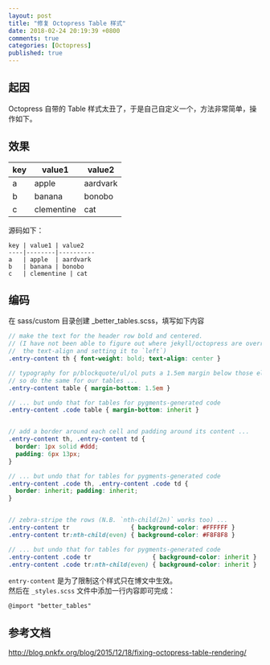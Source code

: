 ```yaml
---
layout: post
title: "修复 Octopress Table 样式"
date: 2018-02-24 20:19:39 +0800
comments: true
categories: [Octopress]
published: true
---
```

## 起因
Octopress 自带的 Table 样式太丑了，于是自己自定义一个，方法非常简单，操作如下。

<!-- more -->

## 效果

key | value1 | value2
----|--------|----------
a   | apple  | aardvark
b   | banana | bonobo
c   | clementine | cat 

源码如下：

```
key | value1 | value2
----|--------|----------
a   | apple  | aardvark
b   | banana | bonobo
c   | clementine | cat
```

## 编码
在 sass/custom 目录创建 _better_tables.scss，填写如下内容

```scss
// make the text for the header row bold and centered.
// (I have not been able to figure out where jekyll/octopress are overriding
//  the text-align and setting it to `left`)
.entry-content th { font-weight: bold; text-align: center }

// typography for p/blockquote/ul/ol puts a 1.5em margin below those elements,
// so do the same for our tables ...
.entry-content table { margin-bottom: 1.5em }

// ... but undo that for tables for pygments-generated code
.entry-content .code table { margin-bottom: inherit }


// add a border around each cell and padding around its content ...
.entry-content th, .entry-content td {
  border: 1px solid #ddd;
  padding: 6px 13px;
}

// ... but undo that for tables for pygments-generated code
.entry-content .code th, .entry-content .code td {
  border: inherit; padding: inherit;
}


// zebra-stripe the rows (N.B. `nth-child(2n)` works too) ...
.entry-content tr                 { background-color: #FFFFFF }
.entry-content tr:nth-child(even) { background-color: #F8F8F8 }

// ... but undo that for tables for pygments-generated code
.entry-content .code tr                 { background-color: inherit }
.entry-content .code tr:nth-child(even) { background-color: inherit }
```

`entry-content` 是为了限制这个样式只在博文中生效。  
然后在 `_styles.scss` 文件中添加一行内容即可完成：
```
@import "better_tables"
```

## 参考文档
http://blog.pnkfx.org/blog/2015/12/18/fixing-octopress-table-rendering/
